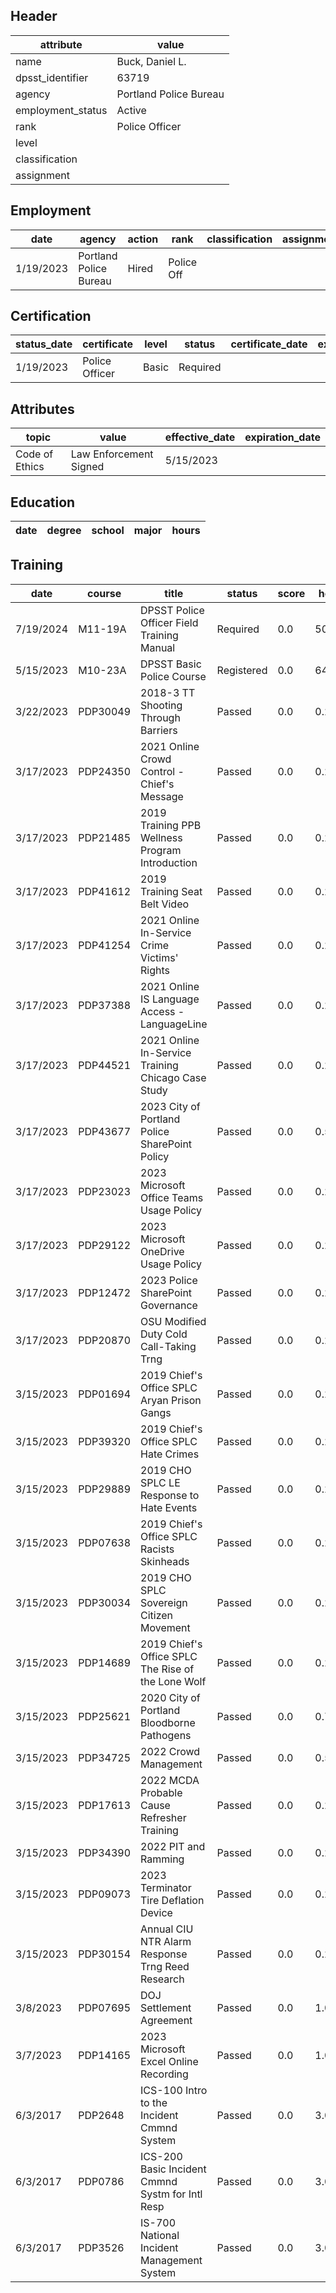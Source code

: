 ## Header
| attribute | value |
| --------- | ----- |
| name | Buck, Daniel L. |
| dpsst_identifier | 63719 |
| agency | Portland Police Bureau |
| employment_status | Active |
| rank | Police Officer |
| level |  |
| classification |  |
| assignment |  |
## Employment
| date | agency | action | rank | classification | assignment |
| ---- | ------ | ------ | ---- | -------------- | ---------- |
| 1/19/2023 | Portland Police Bureau | Hired | Police Off |  |  |
## Certification
| status_date | certificate | level | status | certificate_date | expiration_date | probation_date |
| ----------- | ----------- | ----- | ------ | ---------------- | --------------- | -------------- |
| 1/19/2023 | Police Officer | Basic | Required |  |  | 7/19/2024 |
## Attributes
| topic | value | effective_date | expiration_date |
| ----- | ----- | -------------- | --------------- |
| Code of Ethics | Law Enforcement Signed | 5/15/2023 |  |
## Education
| date | degree | school | major | hours |
| ---- | ------ | ------ | ----- | ----- |
## Training
| date | course | title | status | score | hours |
| ---- | ------ | ----- | ------ | ----- | ----- |
| 7/19/2024 | M11-19A | DPSST Police Officer Field Training Manual | Required | 0.0 | 50.00 |
| 5/15/2023 | M10-23A | DPSST Basic Police Course | Registered | 0.0 | 640.00 |
| 3/22/2023 | PDP30049 | 2018-3 TT Shooting Through Barriers | Passed | 0.0 | 0.25 |
| 3/17/2023 | PDP24350 | 2021 Online Crowd Control - Chief's Message | Passed | 0.0 | 0.25 |
| 3/17/2023 | PDP21485 | 2019 Training PPB Wellness Program Introduction | Passed | 0.0 | 0.25 |
| 3/17/2023 | PDP41612 | 2019 Training Seat Belt Video | Passed | 0.0 | 0.25 |
| 3/17/2023 | PDP41254 | 2021 Online In-Service Crime Victims' Rights | Passed | 0.0 | 0.25 |
| 3/17/2023 | PDP37388 | 2021 Online IS Language Access - LanguageLine | Passed | 0.0 | 0.25 |
| 3/17/2023 | PDP44521 | 2021 Online In-Service Training Chicago Case Study | Passed | 0.0 | 0.25 |
| 3/17/2023 | PDP43677 | 2023 City of Portland Police SharePoint Policy | Passed | 0.0 | 0.50 |
| 3/17/2023 | PDP23023 | 2023 Microsoft Office Teams Usage Policy | Passed | 0.0 | 0.25 |
| 3/17/2023 | PDP29122 | 2023 Microsoft OneDrive Usage Policy | Passed | 0.0 | 0.25 |
| 3/17/2023 | PDP12472 | 2023 Police SharePoint Governance | Passed | 0.0 | 0.25 |
| 3/17/2023 | PDP20870 | OSU Modified Duty  Cold Call-Taking Trng | Passed | 0.0 | 0.25 |
| 3/15/2023 | PDP01694 | 2019 Chief's Office SPLC Aryan Prison Gangs | Passed | 0.0 | 0.25 |
| 3/15/2023 | PDP39320 | 2019 Chief's Office SPLC Hate Crimes | Passed | 0.0 | 0.25 |
| 3/15/2023 | PDP29889 | 2019 CHO SPLC LE Response to Hate Events | Passed | 0.0 | 0.25 |
| 3/15/2023 | PDP07638 | 2019 Chief's Office SPLC Racists Skinheads | Passed | 0.0 | 0.25 |
| 3/15/2023 | PDP30034 | 2019 CHO SPLC Sovereign Citizen Movement | Passed | 0.0 | 0.25 |
| 3/15/2023 | PDP14689 | 2019 Chief's Office SPLC The Rise of the Lone Wolf | Passed | 0.0 | 0.25 |
| 3/15/2023 | PDP25621 | 2020 City of Portland Bloodborne Pathogens | Passed | 0.0 | 0.75 |
| 3/15/2023 | PDP34725 | 2022 Crowd Management | Passed | 0.0 | 0.50 |
| 3/15/2023 | PDP17613 | 2022 MCDA Probable Cause Refresher Training | Passed | 0.0 | 0.25 |
| 3/15/2023 | PDP34390 | 2022 PIT and Ramming | Passed | 0.0 | 0.25 |
| 3/15/2023 | PDP09073 | 2023 Terminator Tire Deflation Device | Passed | 0.0 | 0.25 |
| 3/15/2023 | PDP30154 | Annual CIU NTR Alarm Response Trng Reed Research | Passed | 0.0 | 0.25 |
| 3/8/2023 | PDP07695 | DOJ Settlement Agreement | Passed | 0.0 | 1.00 |
| 3/7/2023 | PDP14165 | 2023 Microsoft Excel Online Recording | Passed | 0.0 | 1.00 |
| 6/3/2017 | PDP2648 | ICS-100 Intro to the Incident Cmmnd System | Passed | 0.0 | 3.00 |
| 6/3/2017 | PDP0786 | ICS-200 Basic Incident Cmmnd Systm for Intl Resp | Passed | 0.0 | 3.00 |
| 6/3/2017 | PDP3526 | IS-700 National Incident Management System | Passed | 0.0 | 3.00 |
